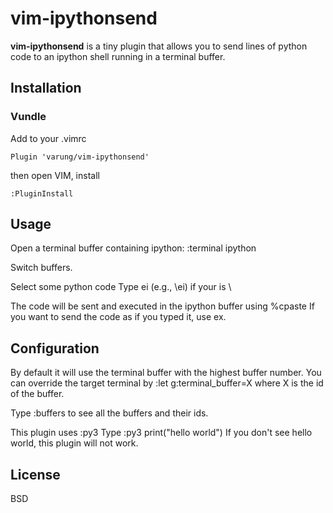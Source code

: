 vim-ipythonsend
=====

**vim-ipythonsend** is a tiny plugin that allows you to send lines of python code to an ipython shell running in a terminal buffer.


Installation
------------

### Vundle

Add to your .vimrc

`Plugin 'varung/vim-ipythonsend'`

then open VIM, install

`:PluginInstall`


Usage
-----

Open a terminal buffer containing ipython:
:terminal ipython

Switch buffers. <C-w><C-w>

Select some python code
Type <Leader>ei 
(e.g., \ei) if your <Leader> is \

The code will be sent and executed in the ipython buffer using %cpaste
If you want to send the code as if you typed it, use <Leader>ex.


Configuration
-------------
By default it will use the terminal buffer with the highest buffer number. You can override the target terminal by
:let g:terminal_buffer=X
where X is the id of the buffer.

Type :buffers to see all the buffers and their ids.

This plugin uses :py3
Type :py3 print("hello world")
If you don't see hello world, this plugin will not work.

License
-------
BSD
